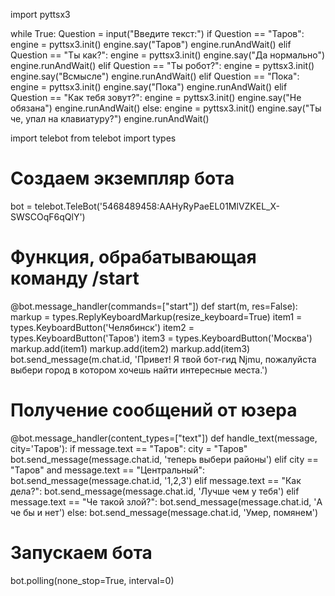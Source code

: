 import pyttsx3

while True:
    Question = input("Введите текст:")
    if Question == "Таров":
        engine = pyttsx3.init()
        engine.say("Таров")
        engine.runAndWait()
    elif Question == "Ты как?":
        engine = pyttsx3.init()
        engine.say("Да нормально")
        engine.runAndWait()
    elif Question == "Ты робот?":
        engine = pyttsx3.init()
        engine.say("Всмысле")
        engine.runAndWait()
    elif Question == "Пока":
        engine = pyttsx3.init()
        engine.say("Пока")
        engine.runAndWait()
    elif Question == "Как тебя зовут?":
        engine = pyttsx3.init()
        engine.say("Не обязана")
        engine.runAndWait()
    else:
        engine = pyttsx3.init()
        engine.say("Ты че, упал на клавиатуру?")
        engine.runAndWait()



import telebot
from telebot import types
# Создаем экземпляр бота
bot = telebot.TeleBot('5468489458:AAHyRyPaeEL01MlVZKEL_X-SWSCOqF6qQlY')
# Функция, обрабатывающая команду /start
@bot.message_handler(commands=["start"])
def start(m, res=False):
    markup = types.ReplyKeyboardMarkup(resize_keyboard=True)
    item1 = types.KeyboardButton('Челябинск')
    item2 = types.KeyboardButton('Таров')
    item3 = types.KeyboardButton('Москва')
    markup.add(item1)
    markup.add(item2)
    markup.add(item3)
    bot.send_message(m.chat.id, 'Привет! Я твой бот-гид Njmu, пожалуйста выбери город в котором хочешь найти интересные места.')
# Получение сообщений от юзера
@bot.message_handler(content_types=["text"])
def handle_text(message, city='Таров'):
    if message.text == "Таров":
        city = "Таров"
        bot.send_message(message.chat.id, 'теперь выбери районы')
    elif city == "Таров" and message.text == "Центральный":
        bot.send_message(message.chat.id, '1,2,3')
    elif message.text == "Как дела?":
        bot.send_message(message.chat.id, 'Лучше чем у тебя')
    elif message.text == "Че такой злой?":
        bot.send_message(message.chat.id, 'А че бы и нет')
    else:
        bot.send_message(message.chat.id, 'Умер, помянем')
# Запускаем бота
bot.polling(none_stop=True, interval=0)
